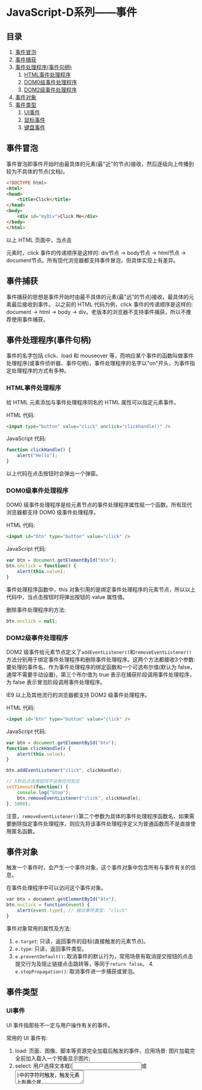 
# JavaScript-D系列——事件 #

## 目录 ##

1. [事件冒泡](#href1)
2. [事件捕获](#href2)
3. [事件处理程序(事件句柄)](#href3)
    1. [HTML事件处理程序](#href3-1)
    2. [DOM0级事件处理程序](#href3-2)
    3. [DOM2级事件处理程序](#href3-3)
4. [事件对象](#href4)
5. [事件类型](#href5)
    1. [UI事件](#href5-4)
    2. [鼠标事件](#href5-5)
    3. [键盘事件](#href5-6)

## <a name="href1">事件冒泡</a> ##

事件冒泡即事件开始时由最具体的元素(最"近"的节点)接收，然后逐级向上传播到较为不具体的节点(文档)。

```html
<!DOCTYPE html>
<html>
<head>
    <title>Click</title>
</head>
<body>
    <div id="myDiv">Click Me</div>
</body>
</html>
```

以上 HTML 页面中，当点击<div>元素时，click 事件的传递顺序是这样的: div节点 -> body节点 -> html节点 -> document节点。所有现代浏览器都支持事件冒泡，但具体实现上有差异。

## <a name="href2">事件捕获</a> ##

事件捕获的思想是事件开始时由最不具体的元素(最"远"的节点)接收，最具体的元素最后接收到事件。
以之前的 HTML 代码为例，click 事件的传递顺序是这样的: document -> html -> body -> div。老版本的浏览器不支持事件捕获，所以不推荐使用事件捕获。

## <a name="href3">事件处理程序(事件句柄)</a> ##

事件的名字包括 click、load 和 mouseover 等，而响应某个事件的函数叫做事件处理程序(或事件侦听器、事件句柄)，事件处理程序的名字以"on"开头，为事件指定处理程序的方式有多种。

### <a name="href3-1">HTML事件处理程序</a> ###

给 HTML 元素添加与事件处理程序同名的 HTML 属性可以指定元素事件。

HTML 代码:

```html
<input type="button" value="click" onclick="clickhandle()" />
```

JavaScript 代码:

```js
function clickHandle() {
    alert("Hello");
}
```

以上代码在点击按钮时会弹出一个弹窗。

### <a name="href3-2">DOM0级事件处理程序</a> ###

DOM0 级事件处理程序是给元素节点的事件处理程序属性赋一个函数。所有现代浏览器都支持 DOM0 级事件处理程序。

HTML 代码:

```html
<input id="btn" type="button" value="click" />
```

JavaScript 代码:

```js
var btn = document.getElementById("btn");
btn.onclick = function() {
    alert(this.value);
}
```

事件处理程序函数中，this 对象引用的是绑定事件处理程序的元素节点，所以以上代码中，当点击按钮时将弹出按钮的 value 属性值。

删除事件处理程序的方法:

```js
btn.onclick = null;
```

### <a name="href3-3">DOM2级事件处理程序</a> ###

DOM2 级事件给元素节点定义了`addEventListener()`和`removeEventListener()`方法分别用于绑定事件处理程序和删除事件处理程序。这两个方法都接收3个参数: 要处理的事件名、作为事件处理程序的绑定函数和一个可选布尔值(默认为 false，通常不需要手动设置)，第三个布尔值为 true 表示在捕获阶段调用事件处理程序，为 false 表示冒泡阶段调用事件处理程序。

IE9 以上及其他流行的浏览器都支持 DOM2 级事件处理程序。

HTML 代码:

```html
<input id="btn" type="button" value="click" />
```

JavaScript 代码:

```js
var btn = document.getElementById("btn");
function clickHandle() {
    alert(this.value);
}

btn.addEventListener("click", clickHandle);

// 5秒后点击按钮将不会有任何反应
setTimeout(function() {
    console.log("Stop");
    btn.removeEventListener("click", clickHandle);
}, 5000);
```

注意，`removeEventListener()`第二个参数为具体的事件处理程序函数名，如果需要删除指定事件处理程序，则应先将该事件处理程序定义为普通函数而不是直接使用匿名函数。

## <a name="href4">事件对象</a> ##

触发一个事件时，会产生一个事件对象，这个事件对象中包含所有与事件有关的信息。

在事件处理程序中可以访问这个事件对象。

```js
var btn = document.getElementById("btn");
btn.onclick = function(event) {
    alert(event.type); // 输出事件类型: "click"
}
```

事件对象常用的属性及方法:

1. `e.target`: 只读，返回事件的目标(直接触发的元素节点)。
2. `e.type`: 只读，返回事件类型。
3. `e.preventDefault()`: 取消事件的默认行为，常用场景有取消提交按钮的点击提交行为及阻止链接点击跳转等，等同于`return false`。
4.` e.stopPropagation()`: 取消事件进一步捕获或冒泡。

## <a name="href5">事件类型</a> ##

### <a name="href5-4">UI事件</a> ###

UI 事件指那些不一定与用户操作有关的事件。

常用的 UI 事件有:

1. load: 页面、图像、脚本等资源完全加载后触发的事件，应用场景: 图片加载完全前加入载入一个预备显示图片;
2. select: 用户选择文本框(<input>或<textarea>)中的字符时触发，触发元素上有两个属性 selectionStart 和 selectionEnd 分别返回的是起始位置索引号(包括)和结束位置索引号(不包括)，使用这两个属性可以读取选择的文本内容;
3. scroll: 滚动带滚动条的元素时触发，应用场景: 返回顶部按钮。

### <a name="href5-5">鼠标事件</a> ###

鼠标事件是最常用的一类事件。

常用的鼠标事件:

1. click: 单击鼠标左键或按回车键触发;  
2. dblclick: 双击鼠标触发;  
3. mousedown: 用户按下任意鼠标键时触发;  
4. mouseenter: 鼠标移入元素触发;  
5. mouseleave: 鼠标移出元素触发;  
6. mousemove: 鼠标在元素上移动时触发。

鼠标事件触发元素的事件对象上设置有两个表示客户区(页面显示的区域)坐标的属性: clientX 属性(相对左上角点的水平坐标)和 clientY 属性(相对左上角点的竖直坐标)。

### <a name="href5-6">键盘事件</a> ###

用户使用键盘时会触发键盘事件。

常用的键盘事件:

1. keydown: 按下任意键时触发，按住不放会重复触发;  
2. keypress: 按下字符键时触发，按住不放会重复触发;  
3. keyup: 释放按键时触发。

键盘事件触发元素的事件对象上设置有 keyCode 属性，用于返回按下的键对应的键码。对于 keypress 事件，触发元素事件对象上的 charCode 属性可以返回按下的字符键对应的 ASCII 码。

---

```
ARTICLE_ID : 93
POST_DATE : 2018/08/07
AUTHER : WJT20
```

